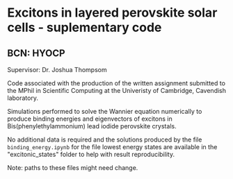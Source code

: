 # Excitons in layered perovskite solar cells - suplementary code
## BCN: HYOCP

Supervisor: Dr. Joshua Thompsom

Code associated with the production of the written assignment submitted to the MPhil in Scientific Computing at the Univeristy of Cambridge, Cavendish laboratory.

Simulations performed to solve the Wannier equation numerically to produce binding energies and eigenvectors of excitons in Bis(phenylethylammonium) lead iodide perovskite crystals.

No additional data is required and the solutions produced by the file `binding_energy.ipynb` for the file lowest energy states are available in the "excitonic_states" folder to help with result reproducibility.

Note: paths to these files might need change.